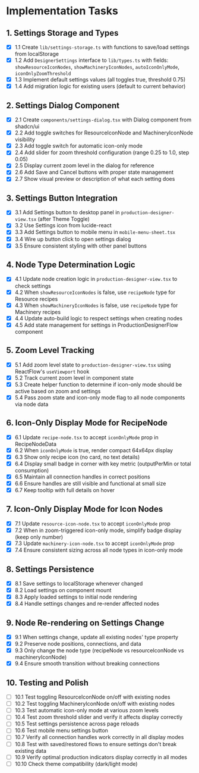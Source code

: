 # Implementation Tasks

## 1. Settings Storage and Types

- [x] 1.1 Create `lib/settings-storage.ts` with functions to save/load settings from localStorage
- [x] 1.2 Add `DesignerSettings` interface to `lib/types.ts` with fields: `showResourceIconNodes`, `showMachineryIconNodes`, `autoIconOnlyMode`, `iconOnlyZoomThreshold`
- [x] 1.3 Implement default settings values (all toggles true, threshold 0.75)
- [x] 1.4 Add migration logic for existing users (default to current behavior)

## 2. Settings Dialog Component

- [x] 2.1 Create `components/settings-dialog.tsx` with Dialog component from shadcn/ui
- [x] 2.2 Add toggle switches for ResourceIconNode and MachineryIconNode visibility
- [x] 2.3 Add toggle switch for automatic icon-only mode
- [x] 2.4 Add slider for zoom threshold configuration (range 0.25 to 1.0, step 0.05)
- [x] 2.5 Display current zoom level in the dialog for reference
- [x] 2.6 Add Save and Cancel buttons with proper state management
- [x] 2.7 Show visual preview or description of what each setting does

## 3. Settings Button Integration

- [x] 3.1 Add Settings button to desktop panel in `production-designer-view.tsx` (after Theme Toggle)
- [x] 3.2 Use Settings icon from lucide-react
- [x] 3.3 Add Settings button to mobile menu in `mobile-menu-sheet.tsx`
- [x] 3.4 Wire up button click to open settings dialog
- [x] 3.5 Ensure consistent styling with other panel buttons

## 4. Node Type Determination Logic

- [x] 4.1 Update node creation logic in `production-designer-view.tsx` to check settings
- [x] 4.2 When `showResourceIconNodes` is false, use `recipeNode` type for Resource recipes
- [x] 4.3 When `showMachineryIconNodes` is false, use `recipeNode` type for Machinery recipes
- [x] 4.4 Update auto-build logic to respect settings when creating nodes
- [x] 4.5 Add state management for settings in ProductionDesignerFlow component

## 5. Zoom Level Tracking

- [x] 5.1 Add zoom level state to `production-designer-view.tsx` using ReactFlow's `useViewport` hook
- [x] 5.2 Track current zoom level in component state
- [x] 5.3 Create helper function to determine if icon-only mode should be active based on zoom and settings
- [x] 5.4 Pass zoom state and icon-only mode flag to all node components via node data

## 6. Icon-Only Display Mode for RecipeNode

- [x] 6.1 Update `recipe-node.tsx` to accept `iconOnlyMode` prop in RecipeNodeData
- [x] 6.2 When `iconOnlyMode` is true, render compact 64x64px display
- [x] 6.3 Show only recipe icon (no card, no text details)
- [x] 6.4 Display small badge in corner with key metric (outputPerMin or total consumption)
- [x] 6.5 Maintain all connection handles in correct positions
- [x] 6.6 Ensure handles are still visible and functional at small size
- [x] 6.7 Keep tooltip with full details on hover

## 7. Icon-Only Display Mode for Icon Nodes

- [x] 7.1 Update `resource-icon-node.tsx` to accept `iconOnlyMode` prop
- [x] 7.2 When in zoom-triggered icon-only mode, simplify badge display (keep only number)
- [x] 7.3 Update `machinery-icon-node.tsx` to accept `iconOnlyMode` prop
- [x] 7.4 Ensure consistent sizing across all node types in icon-only mode

## 8. Settings Persistence

- [x] 8.1 Save settings to localStorage whenever changed
- [x] 8.2 Load settings on component mount
- [x] 8.3 Apply loaded settings to initial node rendering
- [x] 8.4 Handle settings changes and re-render affected nodes

## 9. Node Re-rendering on Settings Change

- [x] 9.1 When settings change, update all existing nodes' type property
- [x] 9.2 Preserve node positions, connections, and data
- [x] 9.3 Only change the node type (recipeNode vs resourceIconNode vs machineryIconNode)
- [x] 9.4 Ensure smooth transition without breaking connections

## 10. Testing and Polish

- [ ] 10.1 Test toggling ResourceIconNode on/off with existing nodes
- [ ] 10.2 Test toggling MachineryIconNode on/off with existing nodes
- [ ] 10.3 Test automatic icon-only mode at various zoom levels
- [ ] 10.4 Test zoom threshold slider and verify it affects display correctly
- [ ] 10.5 Test settings persistence across page reloads
- [ ] 10.6 Test mobile menu settings button
- [ ] 10.7 Verify all connection handles work correctly in all display modes
- [ ] 10.8 Test with saved/restored flows to ensure settings don't break existing data
- [ ] 10.9 Verify optimal production indicators display correctly in all modes
- [ ] 10.10 Check theme compatibility (dark/light mode)
